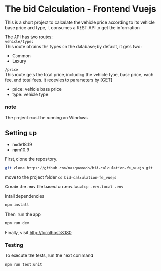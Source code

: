 # The bid Calculation - Frontend Vuejs

This is a short project to calculate the vehicle price according to its vehicle base price and type, It consumes a REST API to get the information 

The API has two routes:<br>
```vehicle/types``` <br>
This route obtains the types on the database; by default, it gets two:
- Common
- Luxury

```/price```<br>
This route gets the total price, including the vehicle type, base price, each fee, and total fees. it recevies to parameters by [GET]
- price: vehicle base price
- type: vehicle type

### note
The project must be running on Windows 

## Setting up
- node18.19
- npm10.9

First, clone the repository.

```sh
git clone https://github.com/nasquevedo/bid-calculation-fe_vuejs.git
```

move to the project folder ```cd bid-calculation-fe_vuejs```

Create the .env file based on .env.local ```cp .env.local .env```

Intall dependencies
```sh
npm install
```

Then, run the app 
```sh
npm run dev
```

Finally, visit [http://localhost:8080](http://localhost:5173)

### Testing

To execute the tests, run the next command
```sh
npm run test:unit
```
